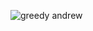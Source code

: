 ![greedy andrew](https://cloud.githubusercontent.com/assets/22602022/20027052/5276984e-a301-11e6-8e90-9425ba417d13.png)

